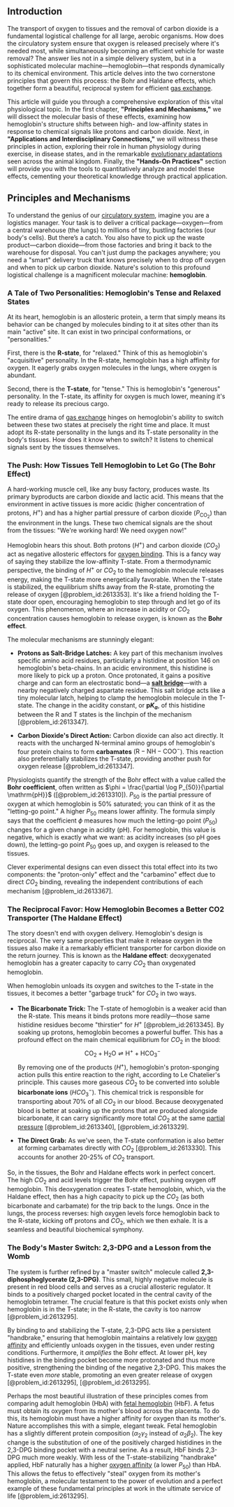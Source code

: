 ## Introduction
The transport of oxygen to tissues and the removal of carbon dioxide is a fundamental logistical challenge for all large, aerobic organisms. How does the circulatory system ensure that oxygen is released precisely where it's needed most, while simultaneously becoming an efficient vehicle for waste removal? The answer lies not in a simple delivery system, but in a sophisticated molecular machine—hemoglobin—that responds dynamically to its chemical environment. This article delves into the two cornerstone principles that govern this process: the Bohr and Haldane effects, which together form a beautiful, reciprocal system for efficient [gas exchange](@article_id:147149).

This article will guide you through a comprehensive exploration of this vital physiological topic. In the first chapter, **"Principles and Mechanisms,"** we will dissect the molecular basis of these effects, examining how hemoglobin's structure shifts between high- and low-affinity states in response to chemical signals like protons and carbon dioxide. Next, in **"Applications and Interdisciplinary Connections,"** we will witness these principles in action, exploring their role in human physiology during exercise, in disease states, and in the remarkable [evolutionary adaptations](@article_id:150692) seen across the animal kingdom. Finally, the **"Hands-On Practices"** section will provide you with the tools to quantitatively analyze and model these effects, cementing your theoretical knowledge through practical application.

## Principles and Mechanisms

To understand the genius of our [circulatory system](@article_id:150629), imagine you are a logistics manager. Your task is to deliver a critical package—oxygen—from a central warehouse (the lungs) to millions of tiny, bustling factories (our body's cells). But there’s a catch. You also have to pick up the waste product—carbon dioxide—from those factories and bring it back to the warehouse for disposal. You can't just dump the packages anywhere; you need a "smart" delivery truck that knows precisely when to drop off oxygen and when to pick up carbon dioxide. Nature's solution to this profound logistical challenge is a magnificent molecular machine: **hemoglobin**.

### A Tale of Two Personalities: Hemoglobin's Tense and Relaxed States

At its heart, hemoglobin is an allosteric protein, a term that simply means its behavior can be changed by molecules binding to it at sites other than its main "active" site. It can exist in two principal conformations, or "personalities."

First, there is the **R-state**, for "relaxed." Think of this as hemoglobin's "acquisitive" personality. In the R-state, hemoglobin has a high affinity for oxygen. It eagerly grabs oxygen molecules in the lungs, where oxygen is abundant.

Second, there is the **T-state**, for "tense." This is hemoglobin's "generous" personality. In the T-state, its affinity for oxygen is much lower, meaning it's ready to release its precious cargo.

The entire drama of [gas exchange](@article_id:147149) hinges on hemoglobin's ability to switch between these two states at precisely the right time and place. It must adopt its R-state personality in the lungs and its T-state personality in the body's tissues. How does it know when to switch? It listens to chemical signals sent by the tissues themselves.

### The Push: How Tissues Tell Hemoglobin to Let Go (The Bohr Effect)

A hard-working muscle cell, like any busy factory, produces waste. Its primary byproducts are carbon dioxide and lactic acid. This means that the environment in active tissues is more acidic (higher concentration of protons, $H^+$) and has a higher partial pressure of carbon dioxide ($P_{\text{CO}_2}$) than the environment in the lungs. These two chemical signals are the shout from the tissues: "We're working hard! We need oxygen now!"

Hemoglobin hears this shout. Both protons ($H^+$) and carbon dioxide ($CO_2$) act as negative allosteric effectors for [oxygen binding](@article_id:174148). This is a fancy way of saying they stabilize the low-affinity T-state. From a thermodynamic perspective, the binding of $H^+$ or $CO_2$ to the hemoglobin molecule releases energy, making the T-state more energetically favorable. When the T-state is stabilized, the equilibrium shifts away from the R-state, promoting the release of oxygen [@problem_id:2613353]. It's like a friend holding the T-state door open, encouraging hemoglobin to step through and let go of its oxygen. This phenomenon, where an increase in acidity or $CO_2$ concentration causes hemoglobin to release oxygen, is known as the **Bohr effect**.

The molecular mechanisms are stunningly elegant:

*   **Protons as Salt-Bridge Latches:** A key part of this mechanism involves specific amino acid residues, particularly a histidine at position 146 on hemoglobin's beta-chains. In an acidic environment, this histidine is more likely to pick up a proton. Once protonated, it gains a positive charge and can form an electrostatic bond—a **[salt bridge](@article_id:146938)**—with a nearby negatively charged aspartate residue. This salt bridge acts like a tiny molecular latch, helping to clamp the hemoglobin molecule in the T-state. The change in the acidity constant, or **$\text{p}K_a$**, of this histidine between the R and T states is the linchpin of the mechanism [@problem_id:2613347].

*   **Carbon Dioxide's Direct Action:** Carbon dioxide can also act directly. It reacts with the uncharged N-terminal amino groups of hemoglobin's four protein chains to form **carbamates** ($\mathrm{R-NH-COO^-}$). This reaction also preferentially stabilizes the T-state, providing another push for oxygen release [@problem_id:2613347].

Physiologists quantify the strength of the Bohr effect with a value called the **Bohr coefficient**, often written as $\phi = \frac{\partial \log P_{50}}{\partial \mathrm{pH}}$ ([@problem_id:2613310]). $P_{50}$ is the partial pressure of oxygen at which hemoglobin is 50% saturated; you can think of it as the "letting-go point." A higher $P_{50}$ means lower affinity. The formula simply says that the coefficient $\phi$ measures how much the letting-go point ($P_{50}$) changes for a given change in acidity ($\mathrm{pH}$). For hemoglobin, this value is negative, which is exactly what we want: as acidity increases (so $\mathrm{pH}$ goes down), the letting-go point $P_{50}$ goes up, and oxygen is released to the tissues.

Clever experimental designs can even dissect this total effect into its two components: the "proton-only" effect and the "carbamino" effect due to direct $CO_2$ binding, revealing the independent contributions of each mechanism [@problem_id:2613367].

### The Reciprocal Favor: How Hemoglobin Becomes a Better CO2 Transporter (The Haldane Effect)

The story doesn't end with oxygen delivery. Hemoglobin's design is reciprocal. The very same properties that make it release oxygen in the tissues also make it a remarkably efficient transporter for carbon dioxide on the return journey. This is known as the **Haldane effect**: deoxygenated hemoglobin has a greater capacity to carry $CO_2$ than oxygenated hemoglobin.

When hemoglobin unloads its oxygen and switches to the T-state in the tissues, it becomes a better "garbage truck" for $CO_2$ in two ways.

*   **The Bicarbonate Trick:** The T-state of hemoglobin is a weaker acid than the R-state. This means it binds protons more readily—those same histidine residues become "thirstier" for $H^+$ [@problem_id:2613345]. By soaking up protons, hemoglobin becomes a powerful buffer. This has a profound effect on the main chemical equilibrium for $CO_2$ in the blood:
    $$ \mathrm{CO_2} + \mathrm{H_2O} \rightleftharpoons \mathrm{H^+} + \mathrm{HCO_3^-} $$
    By removing one of the products ($H^+$), hemoglobin's proton-sponging action pulls this entire reaction to the right, according to Le Chatelier's principle. This causes more gaseous $CO_2$ to be converted into soluble **bicarbonate ions** ($HCO_3^-$). This chemical trick is responsible for transporting about 70% of all $CO_2$ in our blood. Because deoxygenated blood is better at soaking up the protons that are produced alongside bicarbonate, it can carry significantly more total $CO_2$ at the same [partial pressure](@article_id:143500) [@problem_id:2613340], [@problem_id:2613329].

*   **The Direct Grab:** As we've seen, the T-state conformation is also better at forming carbamates directly with $CO_2$ [@problem_id:2613330]. This accounts for another 20-25% of $CO_2$ transport.

So, in the tissues, the Bohr and Haldane effects work in perfect concert. The high $CO_2$ and acid levels trigger the Bohr effect, pushing oxygen off hemoglobin. This deoxygenation creates T-state hemoglobin, which, via the Haldane effect, then has a high capacity to pick up the $CO_2$ (as both bicarbonate and carbamate) for the trip back to the lungs. Once in the lungs, the process reverses: high oxygen levels force hemoglobin back to the R-state, kicking off protons and $CO_2$, which we then exhale. It is a seamless and beautiful biochemical symphony.

### The Body's Master Switch: 2,3-DPG and a Lesson from the Womb

The system is further refined by a "master switch" molecule called **2,3-diphosphoglycerate (2,3-DPG)**. This small, highly negative molecule is present in red blood cells and serves as a crucial allosteric regulator. It binds to a positively charged pocket located in the central cavity of the hemoglobin tetramer. The crucial feature is that this pocket exists only when hemoglobin is in the T-state; in the R-state, the cavity is too narrow [@problem_id:2613295].

By binding to and stabilizing the T-state, 2,3-DPG acts like a persistent "handbrake," ensuring that hemoglobin maintains a relatively low [oxygen affinity](@article_id:176631) and efficiently unloads oxygen in the tissues, even under resting conditions. Furthermore, it *amplifies* the Bohr effect. At lower pH, key histidines in the binding pocket become more protonated and thus more positive, strengthening the binding of the negative 2,3-DPG. This makes the T-state even *more* stable, promoting an even greater release of oxygen [@problem_id:2613295], [@problem_id:2613295].

Perhaps the most beautiful illustration of these principles comes from comparing adult hemoglobin (HbA) with [fetal hemoglobin](@article_id:143462) (HbF). A fetus must obtain its oxygen from its mother's blood across the placenta. To do this, its hemoglobin must have a higher affinity for oxygen than its mother's. Nature accomplishes this with a simple, elegant tweak. Fetal hemoglobin has a slightly different protein composition ($\alpha_2\gamma_2$ instead of $\alpha_2\beta_2$). The key change is the substitution of one of the positively charged histidines in the 2,3-DPG binding pocket with a neutral serine. As a result, HbF binds 2,3-DPG much more weakly. With less of the T-state-stabilizing "handbrake" applied, HbF naturally has a higher [oxygen affinity](@article_id:176631) (a lower $P_{50}$) than HbA. This allows the fetus to effectively "steal" oxygen from its mother's hemoglobin, a molecular testament to the power of evolution and a perfect example of these fundamental principles at work in the ultimate service of life [@problem_id:2613295].